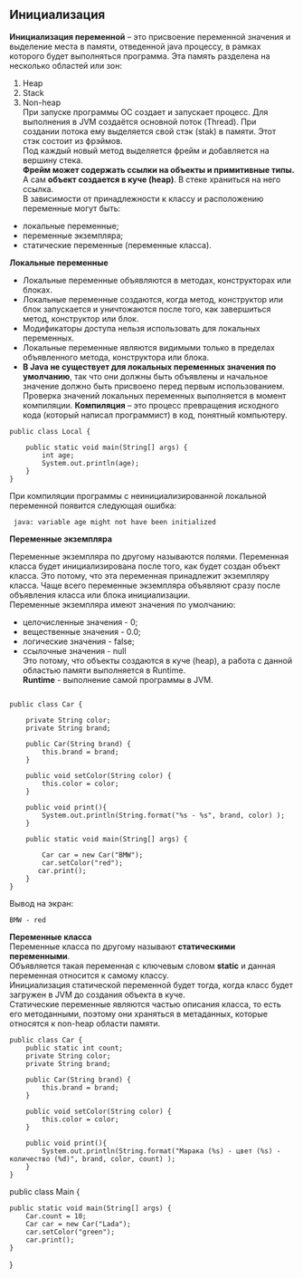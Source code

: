 ## Инициализация
**Инициализация переменной** – это присвоение переменной значения и выделение места в памяти, отведенной java процессу, в рамках которого будет выполняться программа. Эта память разделена на несколько областей или зон:
1.	Heap
2.	Stack
3.	Non-heap  
При запуске программы ОС создает и запускает процесс. Для выполнения в JVM создаётся основной поток (Thread). При создании потока ему выделяется свой стэк (stak) в памяти. Этот стэк состоит из фрэймов.  
Под каждый новый метод выделяется фрейм и добавляется на вершину стека.    
**Фрейм может содержать ссылки на объекты и примитивные типы.** А сам **объект создается в куче (heap)**. В стеке храниться на него ссылка.  
В зависимости от принадлежности к классу и расположению переменные могут быть:  
- локальные переменные;
- переменные экземпляра;
- статические переменные (переменные класса).  
 
**Локальные переменные**

- Локальные переменные объявляются в методах, конструкторах или блоках.  
- Локальные переменные создаются, когда метод, конструктор или блок запускается и уничтожаются после того, как завершиться метод, конструктор или блок.  
- Модификаторы доступа нельзя использовать для локальных переменных.  
- Локальные переменные являются видимыми только в пределах объявленного метода, конструктора или блока. 
- **В Java не существует для локальных переменных значения по умолчанию**, так что они должны быть объявлены и начальное значение должно быть присвоено перед первым использованием.
Проверка значений локальных переменных выполняется в момент компиляции. 
**Компиляция** – это процесс превращения исходного кода (который написал программист) в код, понятный компьютеру.
```  
public class Local {

    public static void main(String[] args) {
        int age;
        System.out.println(age);
    }
}  
```   

 При компиляции программы с неинициализированной локальной переменной появится следующая ошибка:    
```  
 java: variable age might not have been initialized  
``` 
  
**Переменные экземпляра**   

Переменные экземпляра по другому называются полями.
Переменная класса будет инициализирована после того, как будет создан объект класса. Это потому, что эта переменная принадлежит экземпляру класса.
Чаще всего переменные экземпляра объявляют сразу после объявления класса или блока инициализации.  
Переменные экземпляра имеют значения по умолчанию:    
-	целочисленные значения - 0;  
-	вещественные значения - 0.0;  
-	логические значения - false;  
-	ссылочные значения - null   
 Это потому, что объекты создаются в куче (heap), а работа с данной областью памяти выполняется в Runtime.  
 **Runtime** - выполнение самой программы в JVM.
```    

public class Car {
  
    private String color;
    private String brand;

    public Car(String brand) {
        this.brand = brand;
    }

    public void setColor(String color) {
        this.color = color;
    }

    public void print(){
        System.out.println(String.format("%s - %s", brand, color) );
    }

    public static void main(String[] args) {
    
        Car car = new Car("BMW");
        car.setColor("red");
       car.print();
    }
}

```

Вывод на экран:  
```
BMW - red
```

**Переменные класса**  
Переменные класса по другому называют **статическими переменными**.  
Объявляется такая переменная с ключевым словом **static** и данная переменная относится к самому классу.  
Инициализация статической переменной будет тогда, когда класс будет загружен в JVM до создания объекта в куче.  
Статические переменные являются частью описания класса, то есть его методанными, поэтому они храняться в метаданных, которые относятся к non-heap области памяти.
```
public class Car {
    public static int count;
    private String color;
    private String brand;

    public Car(String brand) {
        this.brand = brand;
    }

    public void setColor(String color) {
        this.color = color;
    }

    public void print(){
        System.out.println(String.format("Марака (%s) - цвет (%s) - количество (%d)", brand, color, count) );
    }
}
```
public class Main {

    public static void main(String[] args) {
        Car.count = 10;
        Car car = new Car("Lada");
        car.setColor("green");
        car.print();
    }
}  
```



